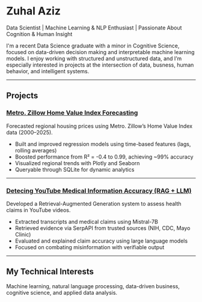 # Zuhal Aziz

Data Scientist | Machine Learning & NLP Enthusiast | Passionate About Cognition & Human Insight

I'm a recent Data Science graduate with a minor in Cognitive Science, focused on data-driven decision making and interpretable machine learning models. I enjoy working with structured and unstructured data, and I’m especially interested in projects at the intersection of data, busness, human behavior, and intelligent systems.

---

##  Projects

### [Metro. Zillow Home Value Index Forecasting](https://github.com/Zuhal/ZillowHomeValueIndex_prediction)
Forecasted regional housing prices using Metro. Zillow’s Home Value Index data (2000–2025).  
- Built and improved regression models using time-based features (lags, rolling averages)  
- Boosted performance from R² = -0.4 to 0.99, achieving ~99% accuracy  
- Visualized regional trends with Plotly and Seaborn  
- Queryable through SQLite for dynamic analytics  

---

### [Detecing YouTube Medical Information Accuracy (RAG + LLM)](https://github.com/ZuhalA/FactChecking_YouTubeMedicalVideos)
Developed a Retrieval-Augmented Generation system to assess health claims in YouTube videos.  
- Extracted transcripts and medical claims using Mistral-7B  
- Retrieved evidence via SerpAPI from trusted sources (NIH, CDC, Mayo Clinic)  
- Evaluated and explained claim accuracy using large language models  
- Focused on combating misinformation with verifiable output

---

## My Technical Interests
Machine learning, natural language processing, data-driven business, cognitive science, and applied data analysis.


